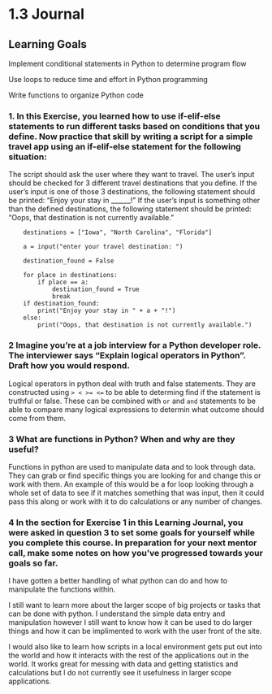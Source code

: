# 1.3 Journal

## Learning Goals

Implement conditional statements in Python to determine program flow

Use loops to reduce time and effort in Python programming

Write functions to organize Python code

### 1. In this Exercise, you learned how to use if-elif-else statements to run different tasks based on conditions that you define. Now practice that skill by writing a script for a simple travel app using an if-elif-else statement for the following situation:

The script should ask the user where they want to travel. 
The user’s input should be checked for 3 different travel destinations that you define. 
If the user’s input is one of those 3 destinations, the following statement should be printed: “Enjoy your stay in ______!”
If the user’s input is something other than the defined destinations, the following statement should be printed: “Oops, that destination is not currently available.”

```
    destinations = ["Iowa", "North Carolina", "Florida"]

    a = input("enter your travel destination: ")

    destination_found = False

    for place in destinations:
        if place == a:
            destination_found = True
            break
    if destination_found:
        print("Enjoy your stay in " + a + "!")
    else:
        print("Oops, that destination is not currently available.")
```


### 2 Imagine you’re at a job interview for a Python developer role. The interviewer says “Explain logical operators in Python”. Draft how you would respond.

Logical operators in python deal with truth and false statements. They are constructed using ```> < >= <=``` to be able to determing find if the statement is truthful or false. These can be combined with ```or``` and ```and``` statements to be able to compare many logical expressions to determin what outcome should come from them. 

### 3 What are functions in Python? When and why are they useful?

Functions in python are used to manipulate data and to look through data. They can grab or find specific things you are looking for and change this or work with them. An example of this would be a for loop looking through a whole set of data to see if it matches something that was input, then it could pass this along or work with it to do calculations or any number of changes. 

### 4 In the section for Exercise 1 in this Learning Journal, you were asked in question 3 to set some goals for yourself while you complete this course.  In preparation for your next mentor call, make some notes on how you’ve progressed towards your goals so far.

I have gotten a better handling of what python can do and how to manipulate the functions within. 

I still want to learn more about the larger scope of big projects or tasks that can be done with python. I understand the simple data entry and manipulation however I still want to know how it can be used to do larger things and how it can be implimented to work with the user front of the site. 

I would also like to learn how scripts in a local environment gets put out into the world and how it interacts with the rest of the applications out in the world. It works great for messing with data and getting statistics and calculations but I do not currently see it usefulness in larger scope applications. 